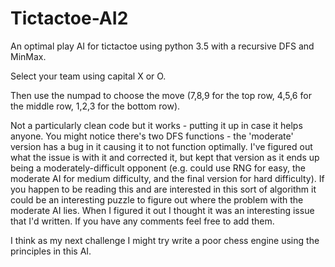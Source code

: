 # Tictactoe-AI2

An optimal play AI for tictactoe using python 3.5 with a recursive DFS and MinMax. 

Select your team using capital X or O.

Then use the numpad to choose the move (7,8,9 for the top row, 4,5,6 for the middle row, 1,2,3 for the bottom row).


Not a particularly clean code but it works - putting it up in case it helps anyone. You might notice there's two DFS functions - the 'moderate' version has a bug in it causing it to not function optimally. I've figured out what the issue is with it and corrected it, but kept that version as it ends up being a moderately-difficult opponent (e.g. could use RNG for easy, the moderate AI for medium difficulty, and the final version for hard difficulty). If you happen to be reading this and are interested in this sort of algorithm it could be an interesting puzzle to figure out where the problem with the moderate AI lies. When I figured it out I thought it was an interesting issue that I'd written.
If you have any comments feel free to add them.


I think as my next challenge I might try write a poor chess engine using the principles in this AI.
